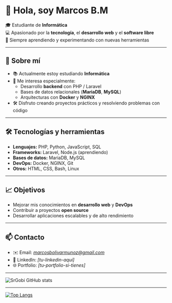 # 👋 Hola, soy Marcos B.M

🎓 Estudiante de **Informática**  
💻 Apasionado por la **tecnología**, el **desarrollo web** y el **software libre**  
🚀 Siempre aprendiendo y experimentando con nuevas herramientas  

---

## 🌟 Sobre mí
- 📚 Actualmente estoy estudiando **Informática**  
- 🔎 Me interesa especialmente:
  - Desarrollo **backend** con PHP / Laravel  
  - Bases de datos relacionales (**MariaDB**, **MySQL**)  
  - Arquitecturas con **Docker** y **NGINX**  
- 🛠️ Disfruto creando proyectos prácticos y resolviendo problemas con código  

---

## 🛠️ Tecnologías y herramientas
- **Lenguajes:** PHP, Python, JavaScript, SQL  
- **Frameworks:** Laravel, Node.js (aprendiendo)  
- **Bases de datos:** MariaDB, MySQL  
- **DevOps:** Docker, NGINX, Git  
- **Otros:** HTML, CSS, Bash, Linux  

---

## 📈 Objetivos
- Mejorar mis conocimientos en **desarrollo web** y **DevOps**  
- Contribuir a proyectos **open source**  
- Desarrollar aplicaciones escalables y de alto rendimiento  

---

## 📫 Contacto
- ✉️ Email: *marcosbolivarmunoz@gmail.com*  
- 💼 LinkedIn: *[tu-linkedin-aquí]*  
- 🌐 Portfolio: *[tu-portfolio-si-tienes]*  

---

![SrGobi GitHub stats](https://github-readme-stats.vercel.app/api?username=MadMark-Fox&show_icons=true&theme=radical)

---

[![Top Langs](https://github-readme-stats.vercel.app/api/top-langs/?username=MadMark-Fox)](https://github.com/MadMark-Fox/github-readme-stats)
